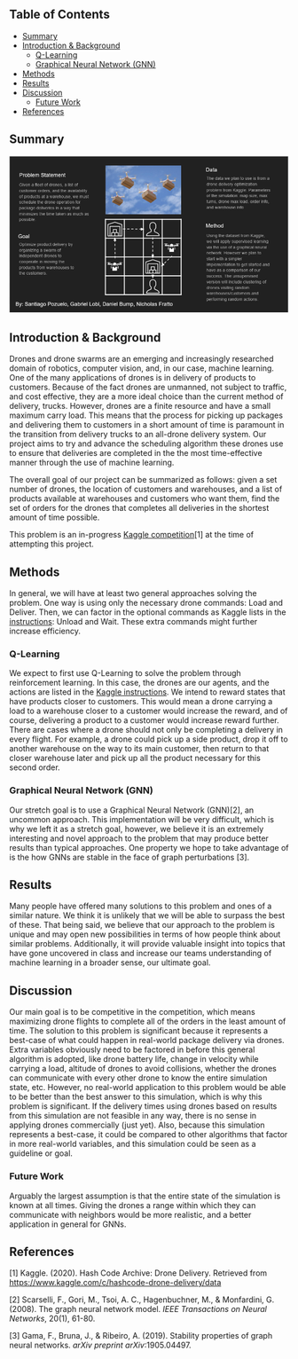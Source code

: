 ## Table of Contents

* [Summary](#summary)
* [Introduction & Background](#introduction--background)
  * [Q-Learning](#q-learning)
  * [Graphical Neural Network (GNN)](#graphical-neural-network-gnn)
* [Methods](#methods)
* [Results](#results)
* [Discussion](#discussion)
  * [Future Work](#future-work)
* [References](#references)

## Summary

<img src="img/infographic.png"/>

## Introduction & Background
Drones and drone swarms are an emerging and increasingly researched domain of robotics, computer vision, and, in our case, machine learning. One of the many applications of drones is in delivery of products to customers. Because of the fact drones are unmanned, not subject to traffic, and cost effective, they are a more ideal choice than the current method of delivery, trucks. However, drones are a finite resource and have a small maximum carry load. This means that the process for picking up packages and delivering them to customers in a short amount of time is paramount in the transition from delivery trucks to an all-drone delivery system. Our project aims to try and advance the scheduling algorithm these drones use to ensure that deliveries are completed in the the most time-effective manner through the use of machine learning.

The overall goal of our project can be summarized as follows: given a set number of drones, the location of customers and warehouses, and a list of products available at warehouses and customers who want them, find the set of orders for the drones that completes all deliveries in the shortest amount of time possible.

This problem is an in-progress [Kaggle competition](https://www.kaggle.com/c/hashcode-drone-delivery/overview)[1] at the time of attempting this project.

## Methods
In general, we will have at least two general approaches solving the problem. One way is using only the necessary drone commands: Load and Deliver. Then, we can factor in the optional commands as Kaggle lists in the [instructions](https://www.kaggle.com/c/hashcode-drone-delivery/data?select=hashcode_delivery_instructions.pdf): Unload and Wait. These extra commands might further increase efficiency. 

### Q-Learning
We expect to first use Q-Learning to solve the problem through reinforcement learning. In this case, the drones are our agents, and the actions are listed in the [Kaggle instructions](https://www.kaggle.com/c/hashcode-drone-delivery/data?select=hashcode_delivery_instructions.pdf). We intend to reward states that have products closer to customers. This would mean a drone carrying a load to a warehouse closer to a customer would increase the reward, and of course, delivering a product to a customer would increase reward further. There are cases where a drone should not only be completing a delivery in every flight. For example, a drone could pick up a side product, drop it off to another warehouse on the way to its main customer, then return to that closer warehouse later and pick up all the product necessary for this second order. 

### Graphical Neural Network (GNN)
Our stretch goal is to use a Graphical Neural Network (GNN)[2], an uncommon approach. This implementation will be very difficult, which is why we left it as a stretch goal, however, we believe it is an extremely interesting and novel approach to the problem that may produce better results than typical approaches. One property we hope to take advantage of is the how GNNs are stable in the face of graph perturbations [3].

## Results
Many people have offered many solutions to this problem and ones of a similar nature. We think it is unlikely that we will be able to surpass the best of these. That being said, we believe that our approach to the problem is unique and may open new possibilities in terms of how people think about similar problems. Additionally, it will provide valuable insight into topics that have gone uncovered in class and increase our teams understanding of machine learning in a broader sense, our ultimate goal.

## Discussion
Our main goal is to be competitive in the competition, which means maximizing drone flights to complete all of the orders in the least amount of time. The solution to this problem is significant because it represents a best-case of what could happen in real-world package delivery via drones. Extra variables obviously need to be factored in before this general algorithm is adopted, like drone battery life, change in velocity while carrying a load, altitude of drones to avoid collisions, whether the drones can communicate with every other drone to know the entire simulation state, etc. However, no real-world application to this problem would be able to be better than the best answer to this simulation, which is why this problem is significant. If the delivery times using drones based on results from this simulation are not feasible in any way, there is no sense in applying drones commercially (just yet). Also, because this simulation represents a best-case, it could be compared to other algorithms that factor in more real-world variables, and this simulation could be seen as a guideline or goal.

### Future Work
Arguably the largest assumption is that the entire state of the simulation is known at all times. Giving the drones a range within which they can communicate with neighbors would be more realistic, and a better application in general for GNNs.


## References
[1] Kaggle. (2020). Hash Code Archive: Drone Delivery. Retrieved from https://www.kaggle.com/c/hashcode-drone-delivery/data

[2] Scarselli, F., Gori, M., Tsoi, A. C., Hagenbuchner, M., & Monfardini, G. (2008). The graph neural network model. _IEEE Transactions on Neural Networks_, 20(1), 61-80.

[3] Gama, F., Bruna, J., & Ribeiro, A. (2019). Stability properties of graph neural networks. _arXiv preprint arXiv_:1905.04497.


